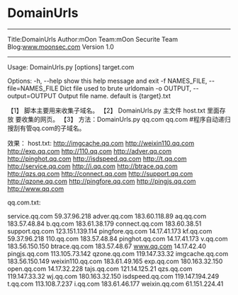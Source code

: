 # DomainUrls
****************************************************
Title:DomainUrls
Author:mOon
Team:mOon Securite Team
Blog:www.moonsec.com
Version 1.0
*****************************************************
Usage: DomainUrls.py [options] target.com

Options:
  -h, --help            show this help message and exit
  -f NAMES_FILE, --file=NAMES_FILE
                        Dict file used to brute urldomain
  -o OUTPUT, --output=OUTPUT
                        Output file name. default is {target}.txt

【1】  脚本主要用来收集子域名。
【2】  DomainUrls.py 主文件 host.txt 里面存放 要收集的网页。
【3】  方法：DomainUrls.py qq.com  qq.com   #程序自动递归搜刮有管qq.com的子域名。

效果：
host.txt:
http://imgcache.qq.com
http://weixin110.qq.com
http://exp.qq.com
http://110.qq.com
http://adver.qq.com
http://pinghot.qq.com
http://isdspeed.qq.com
http://t.qq.com
http://service.qq.com
http://i.qq.com
http://btrace.qq.com
http://qzs.qq.com
http://connect.qq.com
http://support.qq.com
http://qzone.qq.com
http://pingfore.qq.com
http://pingjs.qq.com
http://www.qq.com

qq.com.txt:

service.qq.com   59.37.96.218
adver.qq.com   183.60.118.89
aq.qq.com   183.57.48.84
b.qq.com   183.61.38.179
connect.qq.com   183.60.38.51
support.qq.com   123.151.139.114
pingfore.qq.com   14.17.41.173
kf.qq.com   59.37.96.218
110.qq.com   183.57.48.84
pinghot.qq.com   14.17.41.173
v.qq.com   183.56.150.150
btrace.qq.com   183.57.48.67
www.qq.com   14.17.42.40
pingjs.qq.com   113.105.73.142
qzone.qq.com   119.147.33.32
imgcache.qq.com   183.56.150.149
weixin110.qq.com   183.61.49.165
exp.qq.com   180.163.32.150
open.qq.com   14.17.32.228
tajs.qq.com   121.14.125.21
qzs.qq.com   119.147.33.32
wj.qq.com   180.163.32.150
isdspeed.qq.com   119.147.194.249
t.qq.com   113.108.7.237
i.qq.com   183.61.46.177
weixin.qq.com   61.151.224.41



